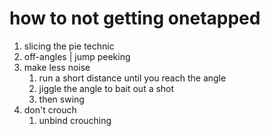 # how to not getting onetapped
1. slicing the pie technic
2. off-angles | jump peeking
3. make less noise
	1. run a short distance until you reach the angle
	2. jiggle the angle to bait out a shot
	3. then swing
4. don't crouch
	1. unbind crouching